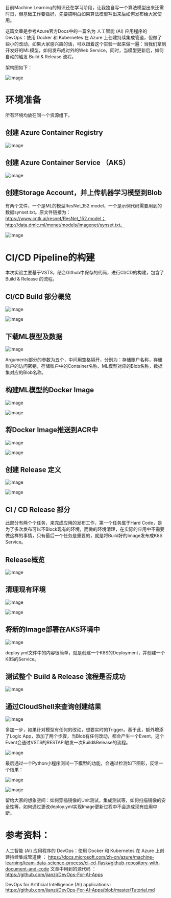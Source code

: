 目前Machine Learning的知识还在学习阶段，让我独自写一个算法模型出来还需时日，但基础工作要做好，先要搞明白如果算法模型写出来后如何发布给大家使用。



这篇文章是参考Azure官方Docs中的一篇名为 人工智能 (AI) 应用程序的 DevOps：使用 Docker 和 Kubernetes 在 Azure 上创建持续集成管道，但做了些小的改动，如果大家感兴趣的话，可以跟着这个实验一起来做一遍：当我们拿到开发好的ML模型，如何发布成对外的Web Service，同时，当模型更新后，如何自动的触发 Build & Release 流程。



架构图如下：

![image](https://github.com/CohenLyon/OCPChinaPTSALLDOCS/blob/patch-1/01.BLOG/images/%E6%94%92%E4%B8%80%E7%AF%87%E5%AE%9E%E9%AA%8C%20%EF%BC%9A%E4%B8%80%E9%94%AE%E9%83%A8%E7%BD%B2%E4%BD%A0%E7%9A%84%E6%9C%BA%E5%99%A8%E5%AD%A6%E4%B9%A0%E6%A8%A1%E5%9E%8B%E5%88%B0AKS%2001.webp)

# 环境准备

所有环境均放在同一个资源组下。

## 创建 Azure Container Registry

![image](https://github.com/CohenLyon/OCPChinaPTSALLDOCS/blob/patch-1/01.BLOG/images/%E6%94%92%E4%B8%80%E7%AF%87%E5%AE%9E%E9%AA%8C%20%EF%BC%9A%E4%B8%80%E9%94%AE%E9%83%A8%E7%BD%B2%E4%BD%A0%E7%9A%84%E6%9C%BA%E5%99%A8%E5%AD%A6%E4%B9%A0%E6%A8%A1%E5%9E%8B%E5%88%B0AKS%2002.webp)

## 创建 Azure Container Service （AKS）

![image](https://github.com/CohenLyon/OCPChinaPTSALLDOCS/blob/patch-1/01.BLOG/images/%E6%94%92%E4%B8%80%E7%AF%87%E5%AE%9E%E9%AA%8C%20%EF%BC%9A%E4%B8%80%E9%94%AE%E9%83%A8%E7%BD%B2%E4%BD%A0%E7%9A%84%E6%9C%BA%E5%99%A8%E5%AD%A6%E4%B9%A0%E6%A8%A1%E5%9E%8B%E5%88%B0AKS%2003.webp)

## 创建Storage Account，并上传机器学习模型到Blob

有两个文件，一个是ML的模型ResNet_152.model，一个是示例代码需要用到的数据synset.txt。原文件链接为：https://www.cntk.ai/resnet/ResNet_152.model；http://data.dmlc.ml/mxnet/models/imagenet/synset.txt。

![image](https://github.com/CohenLyon/OCPChinaPTSALLDOCS/blob/patch-1/01.BLOG/images/%E6%94%92%E4%B8%80%E7%AF%87%E5%AE%9E%E9%AA%8C%20%EF%BC%9A%E4%B8%80%E9%94%AE%E9%83%A8%E7%BD%B2%E4%BD%A0%E7%9A%84%E6%9C%BA%E5%99%A8%E5%AD%A6%E4%B9%A0%E6%A8%A1%E5%9E%8B%E5%88%B0AKS%2004.webp)

# CI/CD Pipeline的构建



本次实验主要基于VSTS，结合Github中保存的代码，进行CI/CD的构建，包含了Build & Release 的流程。



## CI/CD Build 部分概览

![image](https://github.com/CohenLyon/OCPChinaPTSALLDOCS/blob/patch-1/01.BLOG/images/%E6%94%92%E4%B8%80%E7%AF%87%E5%AE%9E%E9%AA%8C%20%EF%BC%9A%E4%B8%80%E9%94%AE%E9%83%A8%E7%BD%B2%E4%BD%A0%E7%9A%84%E6%9C%BA%E5%99%A8%E5%AD%A6%E4%B9%A0%E6%A8%A1%E5%9E%8B%E5%88%B0AKS%2005.webp)

![image](https://github.com/CohenLyon/OCPChinaPTSALLDOCS/blob/patch-1/01.BLOG/images/%E6%94%92%E4%B8%80%E7%AF%87%E5%AE%9E%E9%AA%8C%20%EF%BC%9A%E4%B8%80%E9%94%AE%E9%83%A8%E7%BD%B2%E4%BD%A0%E7%9A%84%E6%9C%BA%E5%99%A8%E5%AD%A6%E4%B9%A0%E6%A8%A1%E5%9E%8B%E5%88%B0AKS%2006.webp)

## 下载ML模型及数据

![image](https://github.com/CohenLyon/OCPChinaPTSALLDOCS/blob/patch-1/01.BLOG/images/%E6%94%92%E4%B8%80%E7%AF%87%E5%AE%9E%E9%AA%8C%20%EF%BC%9A%E4%B8%80%E9%94%AE%E9%83%A8%E7%BD%B2%E4%BD%A0%E7%9A%84%E6%9C%BA%E5%99%A8%E5%AD%A6%E4%B9%A0%E6%A8%A1%E5%9E%8B%E5%88%B0AKS%2007.webp)

Arguments部分的参数为五个，中间用空格隔开，分别为：存储账户名称，存储账户的访问密钥，存储账户中的Container名称，ML模型对应的Blob名称，数据集对应的Blob名称。

## 构建ML模型的Docker Image

![image](https://github.com/CohenLyon/OCPChinaPTSALLDOCS/blob/patch-1/01.BLOG/images/%E6%94%92%E4%B8%80%E7%AF%87%E5%AE%9E%E9%AA%8C%20%EF%BC%9A%E4%B8%80%E9%94%AE%E9%83%A8%E7%BD%B2%E4%BD%A0%E7%9A%84%E6%9C%BA%E5%99%A8%E5%AD%A6%E4%B9%A0%E6%A8%A1%E5%9E%8B%E5%88%B0AKS%2008.webp)

![image](https://github.com/CohenLyon/OCPChinaPTSALLDOCS/blob/patch-1/01.BLOG/images/%E6%94%92%E4%B8%80%E7%AF%87%E5%AE%9E%E9%AA%8C%20%EF%BC%9A%E4%B8%80%E9%94%AE%E9%83%A8%E7%BD%B2%E4%BD%A0%E7%9A%84%E6%9C%BA%E5%99%A8%E5%AD%A6%E4%B9%A0%E6%A8%A1%E5%9E%8B%E5%88%B0AKS%2009.webp)

## 将Docker Image推送到ACR中

![image](https://github.com/CohenLyon/OCPChinaPTSALLDOCS/blob/patch-1/01.BLOG/images/%E6%94%92%E4%B8%80%E7%AF%87%E5%AE%9E%E9%AA%8C%20%EF%BC%9A%E4%B8%80%E9%94%AE%E9%83%A8%E7%BD%B2%E4%BD%A0%E7%9A%84%E6%9C%BA%E5%99%A8%E5%AD%A6%E4%B9%A0%E6%A8%A1%E5%9E%8B%E5%88%B0AKS%2010.webp)

![image](https://github.com/CohenLyon/OCPChinaPTSALLDOCS/blob/patch-1/01.BLOG/images/%E6%94%92%E4%B8%80%E7%AF%87%E5%AE%9E%E9%AA%8C%20%EF%BC%9A%E4%B8%80%E9%94%AE%E9%83%A8%E7%BD%B2%E4%BD%A0%E7%9A%84%E6%9C%BA%E5%99%A8%E5%AD%A6%E4%B9%A0%E6%A8%A1%E5%9E%8B%E5%88%B0AKS%2011.webp)

## 创建 Release 定义

![image](https://github.com/CohenLyon/OCPChinaPTSALLDOCS/blob/patch-1/01.BLOG/images/%E6%94%92%E4%B8%80%E7%AF%87%E5%AE%9E%E9%AA%8C%20%EF%BC%9A%E4%B8%80%E9%94%AE%E9%83%A8%E7%BD%B2%E4%BD%A0%E7%9A%84%E6%9C%BA%E5%99%A8%E5%AD%A6%E4%B9%A0%E6%A8%A1%E5%9E%8B%E5%88%B0AKS%2012.webp)

![image](https://github.com/CohenLyon/OCPChinaPTSALLDOCS/blob/patch-1/01.BLOG/images/%E6%94%92%E4%B8%80%E7%AF%87%E5%AE%9E%E9%AA%8C%20%EF%BC%9A%E4%B8%80%E9%94%AE%E9%83%A8%E7%BD%B2%E4%BD%A0%E7%9A%84%E6%9C%BA%E5%99%A8%E5%AD%A6%E4%B9%A0%E6%A8%A1%E5%9E%8B%E5%88%B0AKS%2013.webp)

## CI / CD Release 部分

此部分有两个个任务，来完成应用的发布工作，第一个任务属于Hard Code，是为了多次发布可以不Block现有的环境，而做的环境清理，在实际的应用中不需要做这样的事情，只有最后一个任务是重要的，就是将Build好的Image发布成K8S Service。

## Release概览

![image](https://github.com/CohenLyon/OCPChinaPTSALLDOCS/blob/patch-1/01.BLOG/images/%E6%94%92%E4%B8%80%E7%AF%87%E5%AE%9E%E9%AA%8C%20%EF%BC%9A%E4%B8%80%E9%94%AE%E9%83%A8%E7%BD%B2%E4%BD%A0%E7%9A%84%E6%9C%BA%E5%99%A8%E5%AD%A6%E4%B9%A0%E6%A8%A1%E5%9E%8B%E5%88%B0AKS%2014.webp)

## 清理现有环境

![image](https://github.com/CohenLyon/OCPChinaPTSALLDOCS/blob/patch-1/01.BLOG/images/%E6%94%92%E4%B8%80%E7%AF%87%E5%AE%9E%E9%AA%8C%20%EF%BC%9A%E4%B8%80%E9%94%AE%E9%83%A8%E7%BD%B2%E4%BD%A0%E7%9A%84%E6%9C%BA%E5%99%A8%E5%AD%A6%E4%B9%A0%E6%A8%A1%E5%9E%8B%E5%88%B0AKS%2015.webp)

![image](https://github.com/CohenLyon/OCPChinaPTSALLDOCS/blob/patch-1/01.BLOG/images/%E6%94%92%E4%B8%80%E7%AF%87%E5%AE%9E%E9%AA%8C%20%EF%BC%9A%E4%B8%80%E9%94%AE%E9%83%A8%E7%BD%B2%E4%BD%A0%E7%9A%84%E6%9C%BA%E5%99%A8%E5%AD%A6%E4%B9%A0%E6%A8%A1%E5%9E%8B%E5%88%B0AKS%2016.webp)

## 将新的Image部署在AKS环境中

![image](https://github.com/CohenLyon/OCPChinaPTSALLDOCS/blob/patch-1/01.BLOG/images/%E6%94%92%E4%B8%80%E7%AF%87%E5%AE%9E%E9%AA%8C%20%EF%BC%9A%E4%B8%80%E9%94%AE%E9%83%A8%E7%BD%B2%E4%BD%A0%E7%9A%84%E6%9C%BA%E5%99%A8%E5%AD%A6%E4%B9%A0%E6%A8%A1%E5%9E%8B%E5%88%B0AKS%2017.webp)

deploy.yml文件中的内容很简单，就是创建一个K8S的Deployment，并创建一个K8S的Service。

## 测试整个 Build & Release 流程是否成功

![image](https://github.com/CohenLyon/OCPChinaPTSALLDOCS/blob/patch-1/01.BLOG/images/%E6%94%92%E4%B8%80%E7%AF%87%E5%AE%9E%E9%AA%8C%20%EF%BC%9A%E4%B8%80%E9%94%AE%E9%83%A8%E7%BD%B2%E4%BD%A0%E7%9A%84%E6%9C%BA%E5%99%A8%E5%AD%A6%E4%B9%A0%E6%A8%A1%E5%9E%8B%E5%88%B0AKS%2018.webp)

## 通过CloudShell来查询创建结果

![image](https://github.com/CohenLyon/OCPChinaPTSALLDOCS/blob/patch-1/01.BLOG/images/%E6%94%92%E4%B8%80%E7%AF%87%E5%AE%9E%E9%AA%8C%20%EF%BC%9A%E4%B8%80%E9%94%AE%E9%83%A8%E7%BD%B2%E4%BD%A0%E7%9A%84%E6%9C%BA%E5%99%A8%E5%AD%A6%E4%B9%A0%E6%A8%A1%E5%9E%8B%E5%88%B0AKS%2019.webp)

多加一步，如果针对模型有任何的改动，想要实时的Trigger。基于此，额外增添了Logic App，添加了两个步骤，当Blob有任何改动，都会产生一个Event，这个Event会通过VSTS的RESTAPI触发一次Build&Release的流程。

![image](https://github.com/CohenLyon/OCPChinaPTSALLDOCS/blob/patch-1/01.BLOG/images/%E6%94%92%E4%B8%80%E7%AF%87%E5%AE%9E%E9%AA%8C%20%EF%BC%9A%E4%B8%80%E9%94%AE%E9%83%A8%E7%BD%B2%E4%BD%A0%E7%9A%84%E6%9C%BA%E5%99%A8%E5%AD%A6%E4%B9%A0%E6%A8%A1%E5%9E%8B%E5%88%B0AKS%2020.webp)

最后通过一个Python小程序测试一下模型的功能，会通过检测如下图形，反馈一个结果：

![image](https://github.com/CohenLyon/OCPChinaPTSALLDOCS/blob/patch-1/01.BLOG/images/%E6%94%92%E4%B8%80%E7%AF%87%E5%AE%9E%E9%AA%8C%20%EF%BC%9A%E4%B8%80%E9%94%AE%E9%83%A8%E7%BD%B2%E4%BD%A0%E7%9A%84%E6%9C%BA%E5%99%A8%E5%AD%A6%E4%B9%A0%E6%A8%A1%E5%9E%8B%E5%88%B0AKS%2021.webp)

![image](https://github.com/CohenLyon/OCPChinaPTSALLDOCS/blob/patch-1/01.BLOG/images/%E6%94%92%E4%B8%80%E7%AF%87%E5%AE%9E%E9%AA%8C%20%EF%BC%9A%E4%B8%80%E9%94%AE%E9%83%A8%E7%BD%B2%E4%BD%A0%E7%9A%84%E6%9C%BA%E5%99%A8%E5%AD%A6%E4%B9%A0%E6%A8%A1%E5%9E%8B%E5%88%B0AKS%2022.webp)

留给大家的想象空间：如何穿插镜像的Unit测试，集成测试等，如何扫描镜像的安全性等，如何通过更改deploy.yml实现Image更新过程中不会造成现有应用中断。



# 参考资料：

人工智能 (AI) 应用程序的 DevOps：使用 Docker 和 Kubernetes 在 Azure 上创建持续集成管道使 ： https://docs.microsoft.com/zh-cn/azure/machine-learning/team-data-science-process/ci-cd-flask#github-repository-with-document-and-code
文章中用到的源代码 ：https://github.com/jianzj/DevOps-For-AI-Apps

DevOps for Artificial Intelligence (AI) applications : https://github.com/jianzj/DevOps-For-AI-Apps/blob/master/Tutorial.md
